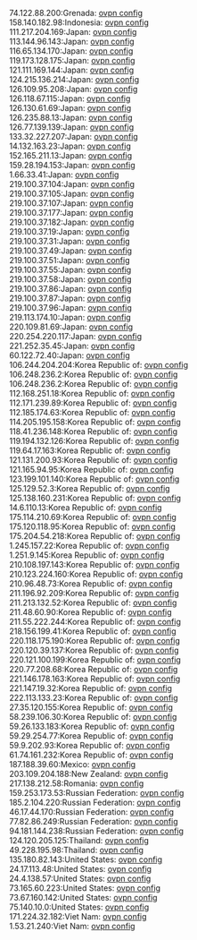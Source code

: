 74.122.88.200:Grenada: [ovpn config](vpn/74_122_88_200.ovpn)  
158.140.182.98:Indonesia: [ovpn config](vpn/158_140_182_98.ovpn)  
111.217.204.169:Japan: [ovpn config](vpn/111_217_204_169.ovpn)  
113.144.96.143:Japan: [ovpn config](vpn/113_144_96_143.ovpn)  
116.65.134.170:Japan: [ovpn config](vpn/116_65_134_170.ovpn)  
119.173.128.175:Japan: [ovpn config](vpn/119_173_128_175.ovpn)  
121.111.169.144:Japan: [ovpn config](vpn/121_111_169_144.ovpn)  
124.215.136.214:Japan: [ovpn config](vpn/124_215_136_214.ovpn)  
126.109.95.208:Japan: [ovpn config](vpn/126_109_95_208.ovpn)  
126.118.67.115:Japan: [ovpn config](vpn/126_118_67_115.ovpn)  
126.130.61.69:Japan: [ovpn config](vpn/126_130_61_69.ovpn)  
126.235.88.13:Japan: [ovpn config](vpn/126_235_88_13.ovpn)  
126.77.139.139:Japan: [ovpn config](vpn/126_77_139_139.ovpn)  
133.32.227.207:Japan: [ovpn config](vpn/133_32_227_207.ovpn)  
14.132.163.23:Japan: [ovpn config](vpn/14_132_163_23.ovpn)  
152.165.211.13:Japan: [ovpn config](vpn/152_165_211_13.ovpn)  
159.28.194.153:Japan: [ovpn config](vpn/159_28_194_153.ovpn)  
1.66.33.41:Japan: [ovpn config](vpn/1_66_33_41.ovpn)  
219.100.37.104:Japan: [ovpn config](vpn/219_100_37_104.ovpn)  
219.100.37.105:Japan: [ovpn config](vpn/219_100_37_105.ovpn)  
219.100.37.107:Japan: [ovpn config](vpn/219_100_37_107.ovpn)  
219.100.37.177:Japan: [ovpn config](vpn/219_100_37_177.ovpn)  
219.100.37.182:Japan: [ovpn config](vpn/219_100_37_182.ovpn)  
219.100.37.19:Japan: [ovpn config](vpn/219_100_37_19.ovpn)  
219.100.37.31:Japan: [ovpn config](vpn/219_100_37_31.ovpn)  
219.100.37.49:Japan: [ovpn config](vpn/219_100_37_49.ovpn)  
219.100.37.51:Japan: [ovpn config](vpn/219_100_37_51.ovpn)  
219.100.37.55:Japan: [ovpn config](vpn/219_100_37_55.ovpn)  
219.100.37.58:Japan: [ovpn config](vpn/219_100_37_58.ovpn)  
219.100.37.86:Japan: [ovpn config](vpn/219_100_37_86.ovpn)  
219.100.37.87:Japan: [ovpn config](vpn/219_100_37_87.ovpn)  
219.100.37.96:Japan: [ovpn config](vpn/219_100_37_96.ovpn)  
219.113.174.10:Japan: [ovpn config](vpn/219_113_174_10.ovpn)  
220.109.81.69:Japan: [ovpn config](vpn/220_109_81_69.ovpn)  
220.254.220.117:Japan: [ovpn config](vpn/220_254_220_117.ovpn)  
221.252.35.45:Japan: [ovpn config](vpn/221_252_35_45.ovpn)  
60.122.72.40:Japan: [ovpn config](vpn/60_122_72_40.ovpn)  
106.244.204.204:Korea Republic of: [ovpn config](vpn/106_244_204_204.ovpn)  
106.248.236.2:Korea Republic of: [ovpn config](vpn/106_248_236_2.ovpn)  
106.248.236.2:Korea Republic of: [ovpn config](vpn/106_248_236_2.ovpn)  
112.168.251.18:Korea Republic of: [ovpn config](vpn/112_168_251_18.ovpn)  
112.171.239.89:Korea Republic of: [ovpn config](vpn/112_171_239_89.ovpn)  
112.185.174.63:Korea Republic of: [ovpn config](vpn/112_185_174_63.ovpn)  
114.205.195.158:Korea Republic of: [ovpn config](vpn/114_205_195_158.ovpn)  
118.41.236.148:Korea Republic of: [ovpn config](vpn/118_41_236_148.ovpn)  
119.194.132.126:Korea Republic of: [ovpn config](vpn/119_194_132_126.ovpn)  
119.64.17.163:Korea Republic of: [ovpn config](vpn/119_64_17_163.ovpn)  
121.131.200.93:Korea Republic of: [ovpn config](vpn/121_131_200_93.ovpn)  
121.165.94.95:Korea Republic of: [ovpn config](vpn/121_165_94_95.ovpn)  
123.199.101.140:Korea Republic of: [ovpn config](vpn/123_199_101_140.ovpn)  
125.129.52.3:Korea Republic of: [ovpn config](vpn/125_129_52_3.ovpn)  
125.138.160.231:Korea Republic of: [ovpn config](vpn/125_138_160_231.ovpn)  
14.6.110.13:Korea Republic of: [ovpn config](vpn/14_6_110_13.ovpn)  
175.114.210.69:Korea Republic of: [ovpn config](vpn/175_114_210_69.ovpn)  
175.120.118.95:Korea Republic of: [ovpn config](vpn/175_120_118_95.ovpn)  
175.204.54.218:Korea Republic of: [ovpn config](vpn/175_204_54_218.ovpn)  
1.245.157.22:Korea Republic of: [ovpn config](vpn/1_245_157_22.ovpn)  
1.251.9.145:Korea Republic of: [ovpn config](vpn/1_251_9_145.ovpn)  
210.108.197.143:Korea Republic of: [ovpn config](vpn/210_108_197_143.ovpn)  
210.123.224.160:Korea Republic of: [ovpn config](vpn/210_123_224_160.ovpn)  
210.96.48.73:Korea Republic of: [ovpn config](vpn/210_96_48_73.ovpn)  
211.196.92.209:Korea Republic of: [ovpn config](vpn/211_196_92_209.ovpn)  
211.213.132.52:Korea Republic of: [ovpn config](vpn/211_213_132_52.ovpn)  
211.48.60.90:Korea Republic of: [ovpn config](vpn/211_48_60_90.ovpn)  
211.55.222.244:Korea Republic of: [ovpn config](vpn/211_55_222_244.ovpn)  
218.156.199.41:Korea Republic of: [ovpn config](vpn/218_156_199_41.ovpn)  
220.118.175.190:Korea Republic of: [ovpn config](vpn/220_118_175_190.ovpn)  
220.120.39.137:Korea Republic of: [ovpn config](vpn/220_120_39_137.ovpn)  
220.121.100.199:Korea Republic of: [ovpn config](vpn/220_121_100_199.ovpn)  
220.77.208.68:Korea Republic of: [ovpn config](vpn/220_77_208_68.ovpn)  
221.146.178.163:Korea Republic of: [ovpn config](vpn/221_146_178_163.ovpn)  
221.147.19.32:Korea Republic of: [ovpn config](vpn/221_147_19_32.ovpn)  
222.113.133.23:Korea Republic of: [ovpn config](vpn/222_113_133_23.ovpn)  
27.35.120.155:Korea Republic of: [ovpn config](vpn/27_35_120_155.ovpn)  
58.239.106.30:Korea Republic of: [ovpn config](vpn/58_239_106_30.ovpn)  
59.26.133.183:Korea Republic of: [ovpn config](vpn/59_26_133_183.ovpn)  
59.29.254.77:Korea Republic of: [ovpn config](vpn/59_29_254_77.ovpn)  
59.9.202.93:Korea Republic of: [ovpn config](vpn/59_9_202_93.ovpn)  
61.74.161.232:Korea Republic of: [ovpn config](vpn/61_74_161_232.ovpn)  
187.188.39.60:Mexico: [ovpn config](vpn/187_188_39_60.ovpn)  
203.109.204.188:New Zealand: [ovpn config](vpn/203_109_204_188.ovpn)  
217.138.212.58:Romania: [ovpn config](vpn/217_138_212_58.ovpn)  
159.253.173.53:Russian Federation: [ovpn config](vpn/159_253_173_53.ovpn)  
185.2.104.220:Russian Federation: [ovpn config](vpn/185_2_104_220.ovpn)  
46.17.44.170:Russian Federation: [ovpn config](vpn/46_17_44_170.ovpn)  
77.82.86.249:Russian Federation: [ovpn config](vpn/77_82_86_249.ovpn)  
94.181.144.238:Russian Federation: [ovpn config](vpn/94_181_144_238.ovpn)  
124.120.205.125:Thailand: [ovpn config](vpn/124_120_205_125.ovpn)  
49.228.195.98:Thailand: [ovpn config](vpn/49_228_195_98.ovpn)  
135.180.82.143:United States: [ovpn config](vpn/135_180_82_143.ovpn)  
24.17.113.48:United States: [ovpn config](vpn/24_17_113_48.ovpn)  
24.4.138.57:United States: [ovpn config](vpn/24_4_138_57.ovpn)  
73.165.60.223:United States: [ovpn config](vpn/73_165_60_223.ovpn)  
73.67.160.142:United States: [ovpn config](vpn/73_67_160_142.ovpn)  
75.140.10.0:United States: [ovpn config](vpn/75_140_10_0.ovpn)  
171.224.32.182:Viet Nam: [ovpn config](vpn/171_224_32_182.ovpn)  
1.53.21.240:Viet Nam: [ovpn config](vpn/1_53_21_240.ovpn)  
